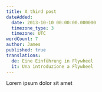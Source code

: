 ```yaml
---
title: A third post
dateAdded:
  date: 2013-10-10 00:00:00.000000
  timezone_type: 3
  timezone: UTC
wordCount: 7
author: James
published: true
translations:
  de: Eine Einführung in Flywheel
  it: Una introduzione a Flywheel
---
```

Lorem ipsum dolor sit amet